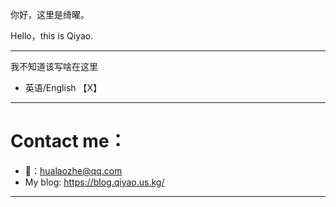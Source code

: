 你好，这里是绮曜。

Hello，this is Qiyao.

---

我不知道该写啥在这里

- 英语/English 【X】

---

# Contact me：

- 📮：hualaozhe@qq.com
- My blog: https://blog.qiyao.us.kg/

---
